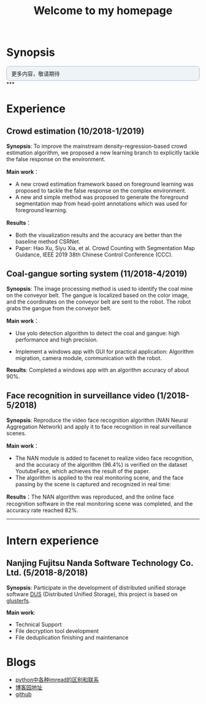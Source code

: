 # <center>Welcome to my homepage </center>
<br>

# Synopsis
<!--
***
![](https://www.haoxu.top/images/bkg-black.jpg)
-->
<div style="padding:8px;border:1px solid #a5b6c8;background:#eef3f7; border-radius:8px;">&nbsp更多内容，敬请期待</div>
***

# Experience
<!--
<div style="padding:8px;border:1px solid #a5b6c8;background:#eef3f7; border-radius:8px;">&nbsp更多内容，敬请期待</div>
-->
## Crowd estimation (10/2018-1/2019)
**Synopsis**: To improve the mainstream density-regression-based crowd estimation algorithm, we proposed a new learning branch to explicitly tackle the false response on the environment.

**Main work**：

* A new crowd estimation framework based on foreground learning was proposed to tackle the false response on the complex environment.
* A new and simple method was proposed to generate the foreground segmentation map from head-point annotations which was used for foreground learning.   

**Results**：

* Both the visualization results and the accuracy are better than the baseline method CSRNet.
* Paper: Hao Xu, Siyu Xia, et al. Crowd Counting with Segmentation Map Guidance, IEEE 2019 38th Chinese Control Conference (CCC).

## Coal-gangue sorting system (11/2018-4/2019)
**Synopsis**: The image processing method is used to identify the coal mine on the conveyor belt. The gangue is localized based on the color image, and the coordinates on the conveyor belt are sent to the robot. The robot grabs the gangue from the conveyor belt.

**Main work**：

* Use yolo detection algorithm to detect the coal and gangue: high performance and high precision. 

* Implement a windows app with GUI for practical application: Algorithm migration, camera module, communication with the robot.

**Results**: Completed a windows app with an algorithm accuracy of about 90%.
<!--
## 人头检测 (2018/9-2018/10)
-->

## Face recognition in surveillance video (1/2018-5/2018)
**Synopsis**: Reproduce the video face recognition algorithm (NAN Neural Aggregation Network) and apply it to face recognition in real surveillance scenes.

**Main work**：

* The NAN module is added to facenet to realize video face recognition, and the accuracy of the algorithm (96.4%) is verified on the dataset YoutubeFace, which achieves the result of the paper.
* The algorithm is applied to the real monitoring scene, and the face passing by the scene is captured and recognized in real time:
    
**Results**：The NAN algorithm was reproduced, and the online face recognition software in the real monitoring scene was completed, and the accuracy rate reached 82%.

<!-- 
## 大数据医疗—肝癌影像AI诊断
-->

---
# Intern experience

## Nanjing Fujitsu Nanda Software Technology Co. Ltd. (5/2018-8/2018)
**Synopsis**: Participate in the development of distributed unified storage software [DUS](https://www.fujitsu.com/cn/group/fnst/solution/#title3) (Distributed Unified Storage), this project is based on [glusterfs](https://github.com/gluster/glusterfs).

**Main work**:

- Technical Support
- File decryption tool development
- File deduplication finishing and maintenance

# Blogs
- [python中各种imread的区别和联系](https://www.haoxu.top/blogs/coding/python/python-imread.html)
- [博客园地址](https://www.cnblogs.com/walter-xh/)
- [github](https://github.com/haoxuhao)